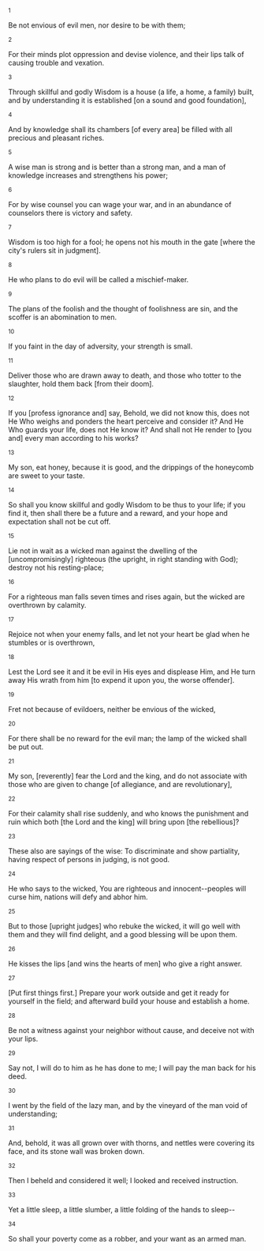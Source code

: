 <sup>1</sup> 

Be not envious of evil men, nor desire to be with them; 

<sup>2</sup> 

For their minds plot oppression and devise violence, and their lips talk of causing trouble and vexation. 

<sup>3</sup> 

Through skillful and godly Wisdom is a house (a life, a home, a family) built, and by understanding it is established [on a sound and good foundation], 

<sup>4</sup> 

And by knowledge shall its chambers [of every area] be filled with all precious and pleasant riches. 

<sup>5</sup> 

A wise man is strong and is better than a strong man, and a man of knowledge increases and strengthens his power; 

<sup>6</sup> 

For by wise counsel you can wage your war, and in an abundance of counselors there is victory and safety. 

<sup>7</sup> 

Wisdom is too high for a fool; he opens not his mouth in the gate [where the city's rulers sit in judgment]. 

<sup>8</sup> 

He who plans to do evil will be called a mischief-maker. 

<sup>9</sup> 

The plans of the foolish and the thought of foolishness are sin, and the scoffer is an abomination to men. 

<sup>10</sup> 

If you faint in the day of adversity, your strength is small. 

<sup>11</sup> 

Deliver those who are drawn away to death, and those who totter to the slaughter, hold them back [from their doom]. 

<sup>12</sup> 

If you [profess ignorance and] say, Behold, we did not know this, does not He Who weighs and ponders the heart perceive and consider it? And He Who guards your life, does not He know it? And shall not He render to [you and] every man according to his works? 

<sup>13</sup> 

My son, eat honey, because it is good, and the drippings of the honeycomb are sweet to your taste. 

<sup>14</sup> 

So shall you know skillful and godly Wisdom to be thus to your life; if you find it, then shall there be a future and a reward, and your hope and expectation shall not be cut off. 

<sup>15</sup> 

Lie not in wait as a wicked man against the dwelling of the [uncompromisingly] righteous (the upright, in right standing with God); destroy not his resting-place; 

<sup>16</sup> 

For a righteous man falls seven times and rises again, but the wicked are overthrown by calamity. 

<sup>17</sup> 

Rejoice not when your enemy falls, and let not your heart be glad when he stumbles or is overthrown, 

<sup>18</sup> 

Lest the Lord see it and it be evil in His eyes and displease Him, and He turn away His wrath from him [to expend it upon you, the worse offender]. 

<sup>19</sup> 

Fret not because of evildoers, neither be envious of the wicked, 

<sup>20</sup> 

For there shall be no reward for the evil man; the lamp of the wicked shall be put out. 

<sup>21</sup> 

My son, [reverently] fear the Lord and the king, and do not associate with those who are given to change [of allegiance, and are revolutionary], 

<sup>22</sup> 

For their calamity shall rise suddenly, and who knows the punishment and ruin which both [the Lord and the king] will bring upon [the rebellious]? 

<sup>23</sup> 

These also are sayings of the wise: To discriminate and show partiality, having respect of persons in judging, is not good. 

<sup>24</sup> 

He who says to the wicked, You are righteous and innocent--peoples will curse him, nations will defy and abhor him. 

<sup>25</sup> 

But to those [upright judges] who rebuke the wicked, it will go well with them and they will find delight, and a good blessing will be upon them. 

<sup>26</sup> 

He kisses the lips [and wins the hearts of men] who give a right answer. 

<sup>27</sup> 

[Put first things first.] Prepare your work outside and get it ready for yourself in the field; and afterward build your house and establish a home. 

<sup>28</sup> 

Be not a witness against your neighbor without cause, and deceive not with your lips. 

<sup>29</sup> 

Say not, I will do to him as he has done to me; I will pay the man back for his deed. 

<sup>30</sup> 

I went by the field of the lazy man, and by the vineyard of the man void of understanding; 

<sup>31</sup> 

And, behold, it was all grown over with thorns, and nettles were covering its face, and its stone wall was broken down. 

<sup>32</sup> 

Then I beheld and considered it well; I looked and received instruction. 

<sup>33</sup> 

Yet a little sleep, a little slumber, a little folding of the hands to sleep-- 

<sup>34</sup> 

So shall your poverty come as a robber, and your want as an armed man.